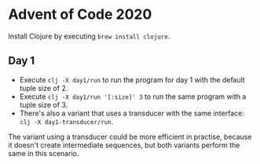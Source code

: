 # Advent of Code 2020

Install Clojure by executing `brew install clojure`.

## Day 1

* Execute `clj -X day1/run` to run the program for day 1 with the default tuple size of 2.
* Execute `clj -X day1/run '[:size]' 3` to run the same program with a tuple size of 3.
* There's also a variant that uses a transducer with the same interface: `clj -X day1-transducer/run`.

The variant using a transducer could be more efficient in practise, because it doesn't create intermediate sequences, but both variants perform the same in this scenario.
